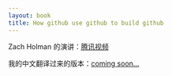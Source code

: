 ```yaml
---
layout: book
title: How github use github to build github
---
```


Zach Holman 的演讲：[腾讯视频](http://v.qq.com/page/y/d/h/y0150mikydh.html)

我的中文翻译过来的版本：[coming soon...](xx)